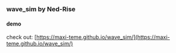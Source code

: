 ### wave_sim by Ned-Rise

#### demo
check out: [https://maxi-teme.github.io/wave_sim/](https://maxi-teme.github.io/wave_sim/)
